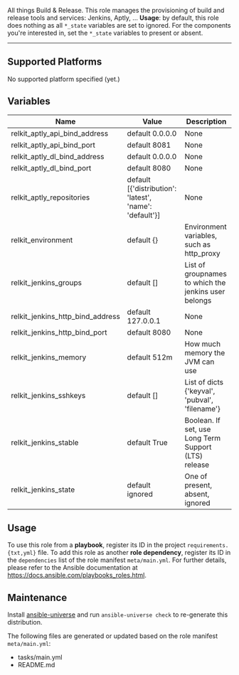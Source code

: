 
<!-- THIS IS A GENERATED FILE, DO NOT EDIT -->

All things Build & Release. This role manages the provisioning of build and release tools and services: Jenkins, Aptly, … **Usage**: by default, this role does nothing as all `*_state` variables are set to ignored. For the components you're interested in, set the `*_state` variables to present or absent.


* * *


## Supported Platforms

No supported platform specified (yet.)


## Variables

| Name | Value | Description |
|------|-------|-------------|
| relkit_aptly_api_bind_address | default 0.0.0.0 | None |
| relkit_aptly_api_bind_port | default 8081 | None |
| relkit_aptly_dl_bind_address | default 0.0.0.0 | None |
| relkit_aptly_dl_bind_port | default 8080 | None |
| relkit_aptly_repositories | default [{'distribution': 'latest', 'name': 'default'}] | None |
| relkit_environment | default {} | Environment variables, such as http_proxy |
| relkit_jenkins_groups | default [] | List of groupnames to which the jenkins user belongs |
| relkit_jenkins_http_bind_address | default 127.0.0.1 | None |
| relkit_jenkins_http_bind_port | default 8080 | None |
| relkit_jenkins_memory | default 512m | How much memory the JVM can use |
| relkit_jenkins_sshkeys | default [] | List of dicts {'keyval', 'pubval', 'filename'} |
| relkit_jenkins_stable | default True | Boolean. If set, use Long Term Support (LTS) release |
| relkit_jenkins_state | default ignored | One of present, absent, ignored |



## Usage

To use this role from a **playbook**, 
register its ID in the project `requirements.{txt,yml}` file.
To add this role as another **role dependency**,
register its ID in the `dependencies` list of the role manifest `meta/main.yml`.
For further details,
please refer to the Ansible documentation at https://docs.ansible.com/playbooks_roles.html.


## Maintenance

Install [ansible-universe](https://github.com/fclaerho/ansible-universe)
and run `ansible-universe check` to re-generate this distribution.

The following files are generated or updated based on the role manifest `meta/main.yml`:
  * tasks/main.yml
  * README.md